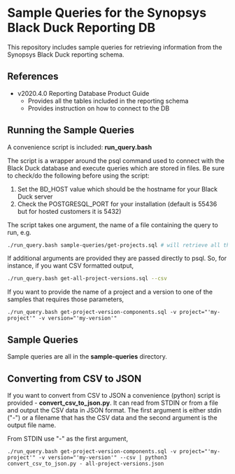 

# Sample Queries for the Synopsys Black Duck Reporting DB

This repository includes sample queries for retrieving information from the Synopsys Black Duck reporting schema.

## References

- v2020.4.0 Reporting Database Product Guide
  - Provides all the tables included in the reporting schema
  - Provides instruction on how to connect to the DB

## Running the Sample Queries

A convenience script is included: **run_query.bash**

The script is a wrapper around the psql command used to connect with the Black Duck database and execute queries which are stored in files. Be sure to check/do the following before using the script:

1. Set the BD_HOST value which should be the hostname for your Black Duck server
2. Check the POSTGRESQL_PORT for your installation (default is 55436 but for hosted customers it is 5432)

The script takes one argument, the name of a file containing the query to run, e.g.

```bash
./run_query.bash sample-queries/get-projects.sql # will retrieve all the projects
```

If additional arguments are provided they are passed directly to psql. So, for instance, if you want CSV formatted output,

```bash
./run_query.bash get-all-project-versions.sql --csv
```

If you want to provide the name of a project and a version to one of the samples that requires those parameters,

```
./run_query.bash get-project-version-components.sql -v project="'my-project'" -v version="'my-version'"
```



## Sample Queries

Sample queries are all in the **sample-queries** directory.

## Converting from CSV to JSON

If you want to convert from CSV to JSON a convenience (python) script is provided - **convert_csv_to_json.py**. It can read from STDIN or from a file and output the CSV data in JSON format. The first argument is either stdin ("-") or a filename that has the CSV data and the second argument is the output file name.

From STDIN use "-" as the first argument,

```
./run_query.bash get-project-version-components.sql -v project="'my-project'" -v version="'my-version'" --csv | python3 convert_csv_to_json.py - all-project-versions.json
```

